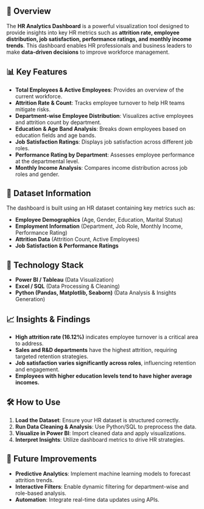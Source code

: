 ## 📌 Overview
The **HR Analytics Dashboard** is a powerful visualization tool designed to provide insights into key HR metrics such as **attrition rate, employee distribution, job satisfaction, performance ratings, and monthly income trends**. This dashboard enables HR professionals and business leaders to make **data-driven decisions** to improve workforce management.

## 📊 Key Features
- **Total Employees & Active Employees**: Provides an overview of the current workforce.
- **Attrition Rate & Count**: Tracks employee turnover to help HR teams mitigate risks.
- **Department-wise Employee Distribution**: Visualizes active employees and attrition count by department.
- **Education & Age Band Analysis**: Breaks down employees based on education fields and age bands.
- **Job Satisfaction Ratings**: Displays job satisfaction across different job roles.
- **Performance Rating by Department**: Assesses employee performance at the departmental level.
- **Monthly Income Analysis**: Compares income distribution across job roles and gender.

## 📂 Dataset Information
The dashboard is built using an HR dataset containing key metrics such as:
- **Employee Demographics** (Age, Gender, Education, Marital Status)
- **Employment Information** (Department, Job Role, Monthly Income, Performance Rating)
- **Attrition Data** (Attrition Count, Active Employees)
- **Job Satisfaction & Performance Ratings**

## 🚀 Technology Stack
- **Power BI / Tableau** (Data Visualization)
- **Excel / SQL** (Data Processing & Cleaning)
- **Python (Pandas, Matplotlib, Seaborn)** (Data Analysis & Insights Generation)

## 📈 Insights & Findings
- **High attrition rate (16.12%)** indicates employee turnover is a critical area to address.
- **Sales and R&D departments** have the highest attrition, requiring targeted retention strategies.
- **Job satisfaction varies significantly across roles**, influencing retention and engagement.
- **Employees with higher education levels tend to have higher average incomes.**

## 🛠 How to Use
1. **Load the Dataset**: Ensure your HR dataset is structured correctly.
2. **Run Data Cleaning & Analysis**: Use Python/SQL to preprocess the data.
3. **Visualize in Power BI**: Import cleaned data and apply visualizations.
4. **Interpret Insights**: Utilize dashboard metrics to drive HR strategies.

## 📝 Future Improvements
- **Predictive Analytics**: Implement machine learning models to forecast attrition trends.
- **Interactive Filters**: Enable dynamic filtering for department-wise and role-based analysis.
- **Automation**: Integrate real-time data updates using APIs.
